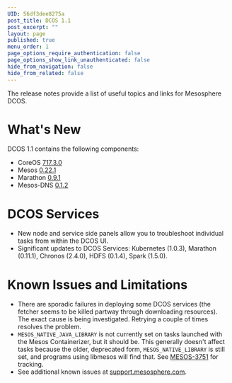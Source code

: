 ```yaml
---
UID: 56df3dee8275a
post_title: DCOS 1.1
post_excerpt: ""
layout: page
published: true
menu_order: 1
page_options_require_authentication: false
page_options_show_link_unauthenticated: false
hide_from_navigation: false
hide_from_related: false
---
```

<p>The release notes provide a list of useful topics and links for Mesosphere DCOS.</p>

<h1>What's New</h1>

<p>DCOS 1.1 contains the following components:</p>

<ul>
<li>CoreOS <a href="https://coreos.com/releases/#717.3.0">717&#046;3.0</a> </li>
<li>Mesos <a href="http://mesos.apache.org/blog/mesos-0-22-0-released">0&#046;22.1</a> </li>
<li>Marathon <a href="https://github.com/mesosphere/marathon/releases/tag/v0.9.1">0&#046;9.1</a></li>
<li>Mesos-DNS <a href="https://github.com/mesosphere/mesos-dns/releases/tag/v0.1.2">0&#046;1.2</a></li>
</ul>

<h1>DCOS Services</h1>

<ul>
<li>New node and service side panels allow you to troubleshoot individual tasks from within the DCOS UI.</li>
<li>Significant updates to DCOS Services: Kubernetes (1.0.3), Marathon (0.11.1), Chronos (2.4.0), HDFS (0.1.4), Spark (1.5.0). </li>
</ul>

<h1>Known Issues and Limitations</h1>

<ul>
<li>There are sporadic failures in deploying some DCOS services (the fetcher seems to be killed partway through downloading resources). The exact cause is being investigated. Retrying a couple of times resolves the problem.</li>
<li><code>MESOS_NATIVE_JAVA_LIBRARY</code> is not currently set on tasks launched with the Mesos Containerizer, but it should be. This generally doesn't affect tasks because the older, deprecated form, <code>MESOS_NATIVE_LIBRARY</code> is still set, and programs using libmesos will find that. See <a href="https://issues.apache.org/jira/browse/MESOS-3751">MESOS-3751</a> for tracking.</li>
<li>See additional known issues at <a href="https://support.mesosphere.com" target="_blank">support.mesosphere.com</a>.</li>
</ul>